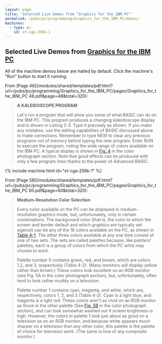 ```yaml
---
layout: page
title: 'Selected Live Demos from "Graphics for the IBM PC"'
permalink: /pubs/pc/programming/Graphics_for_the_IBM_PC/demos/
machines:
  - type: pc
    id: xt-cga-256k-1
---
```


Selected Live Demos from [Graphics for the IBM PC](../)
---

All of the machine demos below are halted by default.  Click the machine's "Run" button to start it running.

From [Page 46](/modules/shared/templates/pdf.html?url=/pubs/pc/programming/Graphics_for_the_IBM_PC/pages/Graphics_for_the_IBM_PC 48.pdf&page=48&total=320):

> **A KALEIDOSCOPE PROGRAM**

> Let's run a program that will show you some of what
> BASIC can do on the IBM PC. This program produces a
> changing kaleidoscope display and is shown in Listing 2-3.
> Type it precisely as shown. If you make any mistakes, use
> the editing capabilities of BASIC discussed above to make
> corrections. Remember to type NEW to clear any previous
> programs out of memory before typing the new program.
> Enter RUN to execute the program, noting the wide
> range of colors available on the IBM PC. A typical display
> is shown in [Fig. 4](/modules/shared/templates/pdf.html?url=/pubs/pc/programming/Graphics_for_the_IBM_PC/pages/Graphics_for_the_IBM_PC%20164.pdf&page=164&total=320)
> in the color photograph section. Note that good effects
> can be produced with only a few program
> lines thanks to the power of Advanced BASIC.
    
{% include machine.html id="xt-cga-256k-1" %}

From [Page 58](/modules/shared/templates/pdf.html?url=/pubs/pc/programming/Graphics_for_the_IBM_PC/pages/Graphics_for_the_IBM_PC 60.pdf&page=60&total=320):

> **Medium-Resolution Color Selection**

> Every color available on the PC can be displayed in
> medium-resolution graphics mode, but, unfortunately,
> only in certain combinations. The background color (that
> is, the color to which the screen and border default and
> which graphics are typically set against) can be any of the
> 16 colors available on the PC, as shown in [Table 4-1](/modules/shared/templates/pdf.html?url=/pubs/pc/programming/Graphics_for_the_IBM_PC/pages/Graphics_for_the_IBM_PC%2061.pdf&page=61&total=320).
> The other three colors available at any one time consist of one
> of two sets. The sets are called palettes because, like
> painters' palettes, each is a group of colors from which the
> PC artist may choose to work.

> Palette number 0 contains green, red, and brown, which
> are colors 1,2, and 3, respectively (Table 4-2). (Many
> monitors will display yellow rather than brown.) These colors
> look excellent on an RGB monitor (see Fig. 5A in the color
> photograph section), but, unfortunately, often tend to look
> rather muddy on a television.

> Palette number 1 contains cyan, magenta, and white,
> which are, respectively, colors 1, 2, and 3 (Table 4-2).
> Cyan is a light blue, and magenta is a light red. These colors
> aren't as vivid on an RGB monitor as those in the other
> palette (See [Fig. 5B](/modules/shared/templates/pdf.html?url=/pubs/pc/programming/Graphics_for_the_IBM_PC/pages/Graphics_for_the_IBM_PC%20164.pdf&page=164&total=320)
> in the color photograph section), and
> can look somewhat washed out if screen brightness is
> high. However, the colors in palette 1 look just about as
> good on a television as on an RGB monitor, and because
> white appears much sharper on a television than any
> other color, this palette is the palette of choice for television
> work. (The same is true of any composite monitor.)
